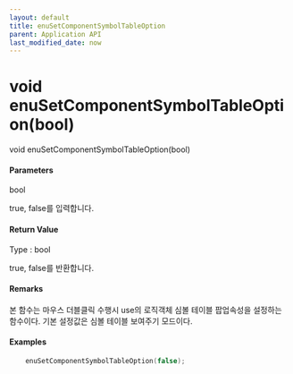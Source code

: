 ```yaml
---
layout: default
title: enuSetComponentSymbolTableOption
parent: Application API
last_modified_date: now
---
```

# void enuSetComponentSymbolTableOption\(bool)

void enuSetComponentSymbolTableOption\(bool)

#### Parameters

bool

true, false를 입력합니다.

#### Return Value

Type : bool

true, false를 반환합니다.

#### Remarks

본 함수는 마우스 더블클릭 수행시 use의 로직객체 심볼 테이블 팝업속성을 설정하는 함수이다.
기본 설정값은 심볼 테이블 보여주기 모드이다.

#### Examples

```cpp
	enuSetComponentSymbolTableOption(false);
```



